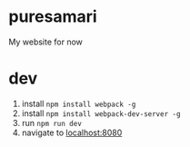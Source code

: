 # puresamari
My website for now

# dev

1. install `npm install webpack -g`
2. install `npm install webpack-dev-server -g`
3. run `npm run dev`
4. navigate to [localhost:8080][devlink]

[devlink]: http://localhost:8080/ "Development enviroment"